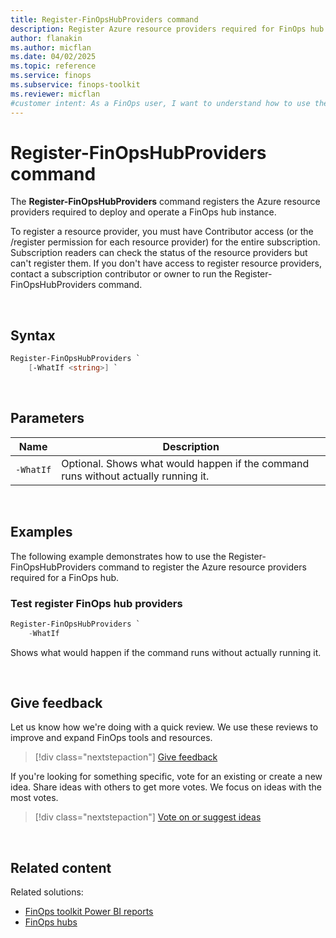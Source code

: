 ```yaml
---
title: Register-FinOpsHubProviders command
description: Register Azure resource providers required for FinOps hub using the Register-FinOpsHubProviders command in the FinOpsToolkit module.
author: flanakin
ms.author: micflan
ms.date: 04/02/2025
ms.topic: reference
ms.service: finops
ms.subservice: finops-toolkit
ms.reviewer: micflan
#customer intent: As a FinOps user, I want to understand how to use the what Register-FinOpsHubProviders command in the FinOpsToolkit module.
---
```


<!-- markdownlint-disable-next-line MD025 -->
# Register-FinOpsHubProviders command

The **Register-FinOpsHubProviders** command registers the Azure resource providers required to deploy and operate a FinOps hub instance.

To register a resource provider, you must have Contributor access (or the /register permission for each resource provider) for the entire subscription. Subscription readers can check the status of the resource providers but can't register them. If you don't have access to register resource providers, contact a subscription contributor or owner to run the Register-FinOpsHubProviders command.

<br>

## Syntax

```powershell
Register-FinOpsHubProviders `
    [-WhatIf <string>] `
```

<br>

## Parameters

| Name      | Description                                                                        |
| --------- | ---------------------------------------------------------------------------------- |
| `‑WhatIf` | Optional. Shows what would happen if the command runs without actually running it. |

<br>

## Examples

The following example demonstrates how to use the Register-FinOpsHubProviders command to register the Azure resource providers required for a FinOps hub.

### Test register FinOps hub providers

```powershell
Register-FinOpsHubProviders `
    -WhatIf
```

Shows what would happen if the command runs without actually running it.

<br>

## Give feedback

Let us know how we're doing with a quick review. We use these reviews to improve and expand FinOps tools and resources.

> [!div class="nextstepaction"]
> [Give feedback](https://portal.azure.com/#view/HubsExtension/InProductFeedbackBlade/extensionName/FinOpsToolkit/cesQuestion/How%20easy%20or%20hard%20is%20it%20to%20use%20the%20FinOps%20toolkit%20PowerShell%20module%3F/cvaQuestion/How%20valuable%20are%20the%20FinOps%20toolkit%20PowerShell%20module%3F/surveyId/FTK/bladeName/PowerShell/featureName/Hubs.RegisterProviders)

If you're looking for something specific, vote for an existing or create a new idea. Share ideas with others to get more votes. We focus on ideas with the most votes.

> [!div class="nextstepaction"]
> [Vote on or suggest ideas](https://github.com/microsoft/finops-toolkit/issues?q=is%3Aissue%20is%3Aopen%20label%3A%22Tool%3A%20PowerShell%22%20sort%3A"reactions-%2B1-desc")

<br>

## Related content

Related solutions:

- [FinOps toolkit Power BI reports](../../power-bi/reports.md)
- [FinOps hubs](../../hubs/finops-hubs-overview.md)


<br>
